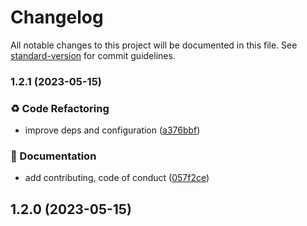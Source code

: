 # Changelog

All notable changes to this project will be documented in this file. See [standard-version](https://github.com/conventional-changelog/standard-version) for commit guidelines.

### 1.2.1 (2023-05-15)


### ♻️ Code Refactoring

* improve deps and configuration ([a376bbf](https://git.shpv.work/website/front/-/commit/a376bbfbf5db07e5945c985a0ee44481685726d4))


### 📝 Documentation

* add contributing, code of conduct ([057f2ce](https://git.shpv.work/website/front/-/commit/057f2cea905a333f4ff45d02b806fffaa72ebe7e))

## 1.2.0 (2023-05-15)
